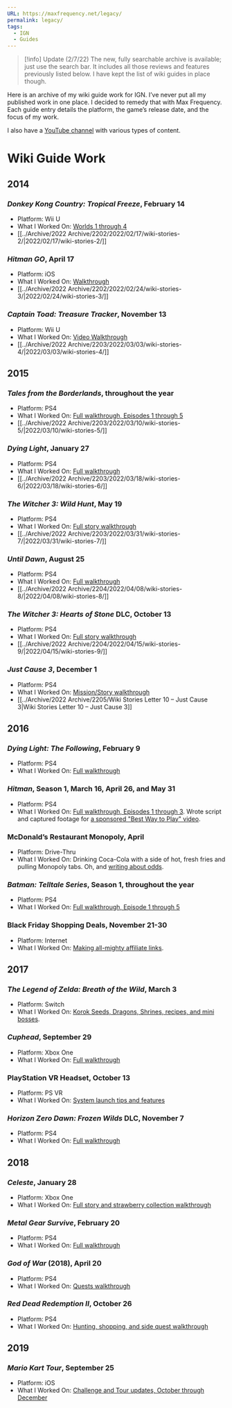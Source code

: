 ```yaml
---
URL: https://maxfrequency.net/legacy/
permalink: legacy/
tags:
  - IGN
  - Guides
---
```

> [!info] Update (2/7/22) 
> The new, fully searchable archive is available; just use the search bar. It includes all those reviews and features previously listed below. I have kept the list of wiki guides in place though.

Here is an archive of my wiki guide work for IGN. I’ve never put all my published work in one place. I decided to remedy that with Max Frequency. Each guide entry details the platform, the game’s release date, and the focus of my work.

I also have a [YouTube channel](https://www.youtube.com/maxfrequency) with various types of content.

# Wiki Guide Work
## 2014

### *Donkey Kong Country: Tropical Freeze*, February 14
- Platform: Wii U
- What I Worked On: [Worlds 1 through 4](https://www.ign.com/wikis/donkey-kong-country-tropical-freeze/)
- [[../Archive/2022 Archive/2202/2022/02/17/wiki-stories-2/|2022/02/17/wiki-stories-2/]]

### *Hitman GO*, April 17
- Platform: iOS
- What I Worked On: [Walkthrough](https://www.ign.com/wikis/hitman-go/)
- [[../Archive/2022 Archive/2202/2022/02/24/wiki-stories-3/|2022/02/24/wiki-stories-3/]]
### *Captain Toad: Treasure Tracker*, November 13
- Platform: Wii U
- What I Worked On: [Video Walkthrough](https://www.youtube.com/playlist?list=PLxCxW3Sbhy5Z7ibDb_EYom4kNyb4laKWB)
- [[../Archive/2022 Archive/2203/2022/03/03/wiki-stories-4/|2022/03/03/wiki-stories-4/]]
## 2015
### *Tales from the Borderlands*, throughout the year
- Platform: PS4
- What I Worked On: [Full walkthrough, Episodes 1 through 5](https://www.ign.com/wikis/tales-from-the-borderlands/)
- [[../Archive/2022 Archive/2203/2022/03/10/wiki-stories-5/|2022/03/10/wiki-stories-5/]]
### *Dying Light*, January 27
- Platform: PS4
- What I Worked On: [Full walkthrough](https://www.ign.com/wikis/dying-light/)
- [[../Archive/2022 Archive/2203/2022/03/18/wiki-stories-6/|2022/03/18/wiki-stories-6/]]
### *The Witcher 3: Wild Hunt*, May 19
- Platform: PS4
- What I Worked On: [Full story walkthrough](https://www.ign.com/wikis/the-witcher-3-wild-hunt/)
- [[../Archive/2022 Archive/2203/2022/03/31/wiki-stories-7/|2022/03/31/wiki-stories-7/]]
### *Until Dawn*, August 25
- Platform: PS4
- What I Worked On: [Full walkthrough](https://www.ign.com/wikis/until-dawn/)
- [[../Archive/2022 Archive/2204/2022/04/08/wiki-stories-8/|2022/04/08/wiki-stories-8/]]
### *The Witcher 3: Hearts of Stone* DLC, October 13
- Platform: PS4
- What I Worked On: [Full story walkthrough](https://www.ign.com/wikis/the-witcher-3-wild-hunt/Hearts_of_Stone_Quests)
- [[../Archive/2022 Archive/2204/2022/04/15/wiki-stories-9/|2022/04/15/wiki-stories-9/]]
### *Just Cause 3*, December 1
- Platform: PS4
- What I Worked On: [Mission/Story walkthrough](https://www.ign.com/wikis/just-cause-3)
- [[../Archive/2022 Archive/2205/Wiki Stories Letter 10 – Just Cause 3|Wiki Stories Letter 10 – Just Cause 3]]
## 2016

### *Dying Light: The Following*, February 9
- Platform: PS4
- What I Worked On: [Full walkthrough](https://www.ign.com/wikis/dying-light/The_Following)
### *Hitman*, Season 1, March 16, April 26, and May 31
- Platform: PS4
- What I Worked On: [Full walkthrough, Episodes 1 through 3](https://www.ign.com/wikis/hitman-2016/). Wrote script and captured footage for [a sponsored "Best Way to Play" video](https://youtube.com/watch?v=Sa3Mujp6d-Q).
### McDonald’s Restaurant Monopoly, April
- Platform: Drive-Thru
- What I Worked On: Drinking Coca-Cola with a side of hot, fresh fries and pulling Monopoly tabs. Oh, and [writing about odds](https://www.ign.com/wikis/mcdonalds-monopoly-game/).
### *Batman: Telltale Series*, Season 1, throughout the year
- Platform: PS4
- What I Worked On: [Full walkthrough, Episode 1 through 5](https://www.ign.com/wikis/batman-the-telltale-series/)
### Black Friday Shopping Deals, November 21-30
- Platform: Internet
- What I Worked On: [Making all-mighty affiliate links](https://www.ign.com/wikis/black-friday-cyber-monday/Best_Game_Deals_on_Black_Friday_2016).
## 2017

### *The Legend of Zelda: Breath of the Wild*, March 3
- Platform: Switch
- What I Worked On: [Korok Seeds, Dragons, Shrines, recipes, and mini bosses](https://www.ign.com/wikis/the-legend-of-zelda-breath-of-the-wild).
### *Cuphead*, September 29
- Platform: Xbox One
- What I Worked On: [Full walkthrough](https://www.ign.com/wikis/cuphead/)
### PlayStation VR Headset, October 13
- Platform: PS VR
- What I Worked On: [System launch tips and features](https://www.ign.com/wikis/playstation-4/PlayStation_VR)
### *Horizon Zero Dawn: Frozen Wilds* DLC, November 7
- Platform: PS4
- What I Worked On: [Full walkthrough](https://www.ign.com/wikis/horizon-zero-dawn/The_Frozen_Wilds)
## 2018

### *Celeste*, January 28
- Platform: Xbox One
- What I Worked On: [Full story and strawberry collection walkthrough](https://www.ign.com/wikis/celeste/)
### *Metal Gear Survive*, February 20
- Platform: PS4
- What I Worked On: [Full walkthrough](https://www.ign.com/wikis/metal-gear-survive/)
### *God of War* (2018), April 20
- Platform: PS4
- What I Worked On: [Quests walkthrough](https://www.ign.com/wikis/god-of-war-2018/)
### *Red Dead Redemption II*, October 26
- Platform: PS4
- What I Worked On: [Hunting, shopping, and side quest walkthrough](https://www.ign.com/wikis/red-dead-redemption-2)
## 2019

### *Mario Kart Tour*, September 25
- Platform: iOS
- What I Worked On: [Challenge and Tour updates, October through December](https://www.ign.com/wikis/mario-kart-tour/)